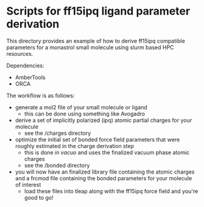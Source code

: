 # Scripts for ff15ipq ligand parameter derivation

This directory provides an example of how to derive ff15ipq compatible parameters for a monastrol small molecule using slurm based HPC resources.

Dependencies:
* AmberTools
* ORCA

The workflow is as follows:
* generate a mol2 file of your small molecule or ligand
    * this can be done using something like Avogadro
* derive a set of implicitly polarized (ipq) atomic partial charges for your molecule
    * see the /charges directory
* optimize the initial set of bonded force field parameters that were roughly estimated in the charge derivation step
    * this is done *in vacuo* and uses the finalized vacuum phase atomic charges
    * see the /bonded directory
* you will now have an finalized library file containing the atomic charges and a frcmod file containing the bonded parameters for your molecule of interest
    * load these files into tleap along with the ff15ipq force field and you're good to go! 
